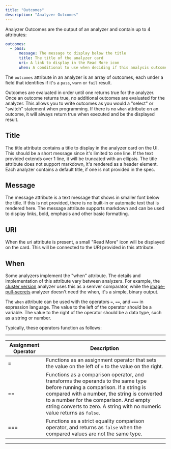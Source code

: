 ```yaml
---
title: "Outcomes"
description: "Analyzer Outcomes"
---
```


Analyzer Outcomes are the output of an analyzer and contain up to 4 attributes:

```yaml
outcomes:
  - pass:
      message: The message to display below the title
      title: The title of the analyzer card
      uri: A link to display in the Read More icon
      when: A conditional to use when deciding if this analysis outcome is truthy
```

The `outcomes` attribute in an analyzer is an array of outcomes, each under a field that identifies if it's a `pass`, `warn` or `fail` result.

Outcomes are evaluated in order until one returns true for the analyzer. Once an outcome returns true, no additional outcomes are evaluated for the analyzer. This allows you to write outcomes as you would a "select" or "switch" statement when programming. If there is no `when` attribute on an outcome, it will always return true when executed and be the displayed result.

## Title

The title attribute contains a title to display in the analyzer card on the UI. This should be a short message since it's limited to one line. If the text provided extends over 1 line, it will be truncated with an ellipsis. The title attribute does not support markdown, it's rendered as a header element. Each analyzer contains a default title, if one is not provided in the spec.

## Message

The message attribute is a text message that shows in smaller font below the title. If this is not provided, there is no built-in or automatic text that is rendered here. The message attribute supports markdown and can be used to display links, bold, emphasis and other basic formatting.

## URI

When the uri attribute is present, a small "Read More" icon will be displayed on the card. This will be connected to the URI provided in this attribute.

## When

Some analyzers implement the "when" attribute. The details and implementation of this attribute vary between analyzers. For example, the [cluster version](https://troubleshoot.sh/docs/analyze/cluster-version/) analyzer uses this as a semver comparator, while the [image-pull-secrets](https://troubleshoot.sh/docs/analyze/image-pull-secrets/) analyzer doesn't need the when, it's a simple, binary output.

The `when` attribute can be used with the operators `=`, `==`, and `===` in expression language. The value to the left of the operator should be a variable. The value to the right of the operator should be a data type, such as a string or number.

Typically, these operators function as follows:

---
| Assignment Operator | Description|
| ----- | ---------------------------------|
| = | Functions as an assignment operator that sets the value on the left of `=` to the value on the right.|
| == | Functions as a comparison operator, and transforms the operands to the same type before running a comparison. If a string is compared with a number, the string is converted to a number for the comparison. And empty string converts to zero. A string with no numeric value returns as `false`.|
| === | Functions as a strict equality comparison operator, and returns as `false` when the compared values are not the same type.|
                         
---
